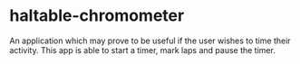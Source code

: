 # haltable-chromometer
An application which may prove to be useful if the user wishes to time their activity. This app is able to start a timer, mark laps and pause the timer.
